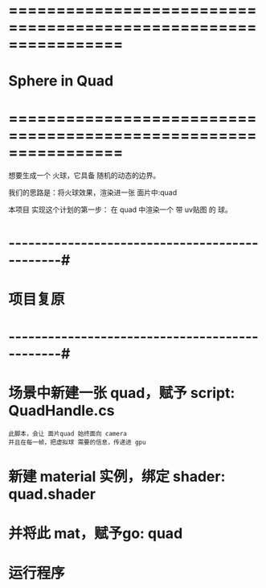 # ================================================================ #
#                    Sphere in Quad
# ================================================================ #
想要生成一个 火球，它具备 随机的动态的边界。

我们的思路是：将火球效果，渲染进一张 面片中:quad

本项目 实现这个计划的第一步：
    在 quad 中渲染一个 带 uv贴图 的 球。


# ----------------------------------------------#
#          项目复原  
# ----------------------------------------------#

# 场景中新建一张 quad，赋予 script: QuadHandle.cs
    此脚本，会让 面片quad 始终面向 camera
    并且在每一帧，把虚拟球 需要的信息，传递进 gpu

# 新建 material 实例，绑定 shader: quad.shader
# 并将此 mat，赋予go: quad 

# 运行程序


